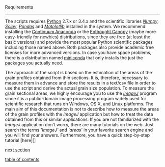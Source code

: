 Requirements
-------------

The scripts requires [Python][1] 2.7.x or 3.4.x and the scientific libraries [*Numpy*][2], [*Scipy*][3], [*Pandas*][9] and [*Matplotlib*][4] installed in the system. We recommend installing the [Continuum Anaconda][5] or the [Enthought Canopy][6] (maybe more easy-friendly for newbies) distributions, since they are free (at least the basic versions) and provide the most popular Python scientific packages including those named above. Both packages also provide academic free licenses for more advanced versions. In case you have space problems, there is a distribution named [miniconda][7] that only installs the just the packages you actually need.

The approach of the script is based on the estimation of the areas of the grain profiles obtained from thin sections. It is, therefore, necessary to measure them in advance and store the results in a text/csv file in order to use the script and derive the actual grain size population. To measure the grain sectional areas, we highly encourage you to use the [*ImageJ*][8] program since it is a public-domain image processing program widely used for scientific research that runs on Windows, OS X, and Linux platforms. The main aim of this documentation is not to describe how to measure the areas of the grain profiles with the *ImageJ* application but how to treat the data obtained from this or similar applications. If you are not familiarized with the *ImageJ* application don't worry, there are many tutorials on the web. Just search the terms *'ImageJ'* and *'areas'* in your favorite search engine and you will find your answers. Furthermore, you have a quick step-by-step tutorial [here][]

[next section](https://github.com/marcoalopez/GrainSizeTools/blob/master/DOCS/brief_tutorial.md)
[table of contents](https://github.com/marcoalopez/GrainSizeTools/blob/master/DOCS/tableOfContents.md)

[1]: https://www.python.org/
[2]: http://www.numpy.org/
[3]: http://www.scipy.org/
[4]: http://matplotlib.org/
[5]: https://store.continuum.io/cshop/anaconda/
[6]: https://www.enthought.com/products/canopy/
[7]: http://conda.pydata.org/miniconda.html
[8]: http://rsbweb.nih.gov/ij/
[9]: http://pandas.pydata.org